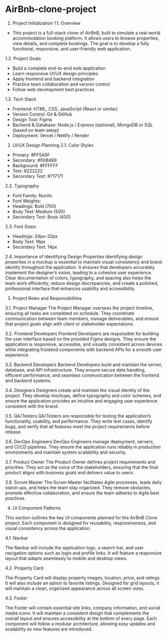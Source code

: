 # AirBnb-clone-project
1. Project Initialization
1.1. Overview
- This project is a full-stack clone of AirBnB, built to simulate a real-world accommodation booking platform. It allows users to browse properties, view details, and complete bookings. The goal is to develop a fully functional, responsive, and user-friendly web application.

1.2. Project Goals
- Build a complete end-to-end web application
- Learn responsive UI/UX design principles
- Apply frontend and backend integration
- Practice team collaboration and version control
- Follow web development best practices

1.3. Tech Stack
- Frontend: HTML, CSS, JavaScript (React or similar)
- Version Control: Git & GitHub
- Design Tool: Figma
- Backend & Database: Node.js / Express (optional), MongoDB or SQL (based on team setup)
- Deployment: Vercel / Netlify / Render

2. UI/UX Design Planning
2.1. Color Styles
- Primary: #FF5A5F
- Secondary: #008489
- Background: #FFFFFF
- Text: #222222
- Secondary Text: #717171

2.2. Typography
- Font Family: Nunito
- Font Weights:
- Headings: Bold (700)
- Body Text: Medium (500)
- Secondary Text: Book (400)

2.3. Font Sizes:
- Headings: 24px–32px
- Body Text: 16px
- Secondary Text: 14px
  
2.4. Importance of Identifying Design Properties
Identifying design properties in a mockup is essential to maintain visual consistency and brand identity throughout the application. It ensures that developers accurately implement the designer’s vision, leading to a cohesive user experience. Clear documentation of colors, typography, and spacing also helps the team work efficiently, reduce design discrepancies, and create a polished, professional interface that enhances usability and accessibility.

3. Project Roles and Responsibilities

3.1. Project Manager
The Project Manager oversees the project timeline, ensuring all tasks are completed on schedule. They coordinate communication between team members, manage deliverables, and ensure that project goals align with client or stakeholder expectations.

3.2. Frontend Developers
Frontend Developers are responsible for building the user interface based on the provided Figma designs. They ensure the application is responsive, accessible, and visually consistent across devices while integrating frontend components with backend APIs for a smooth user experience.

3.3. Backend Developers
Backend Developers build and maintain the server, database, and API infrastructure. They ensure secure data handling, efficient performance, and seamless communication between the frontend and backend systems.

3.4. Designers
Designers create and maintain the visual identity of the project. They develop mockups, define typography and color schemes, and ensure the application provides an intuitive and engaging user experience consistent with the brand.

3.5. QA/Testers
QA/Testers are responsible for testing the application’s functionality, usability, and performance. They write test cases, identify bugs, and verify that all features meet the project requirements before release.

3.6. DevOps Engineers
DevOps Engineers manage deployment, servers, and CI/CD pipelines. They ensure the application runs reliably in production environments and maintain system scalability and security.

3.7. Product Owner
The Product Owner defines project requirements and priorities. They act as the voice of the stakeholders, ensuring that the final product aligns with business goals and delivers value to users.

3.8. Scrum Master
The Scrum Master facilitates Agile processes, leads daily stand-ups, and helps the team stay organized. They remove obstacles, promote effective collaboration, and ensure the team adheres to Agile best practices.


4. UI Component Patterns

This section outlines the key UI components planned for the AirBnB Clone project. Each component is designed for reusability, responsiveness, and visual consistency across the application.

4.1. Navbar

The Navbar will include the application logo, a search bar, and user navigation options such as login and profile links. It will feature a responsive layout that adapts seamlessly to mobile and desktop views.

4.2. Property Card

The Property Card will display property images, location, price, and ratings. It will also include an option to favorite listings. Designed for grid layouts, it will maintain a clean, organized appearance across all screen sizes.

4.3. Footer

The Footer will contain essential site links, company information, and social media icons. It will maintain a consistent design that complements the overall layout and ensures accessibility at the bottom of every page.
Each component will follow a modular architecture, allowing easy updates and scalability as new features are introduced.
